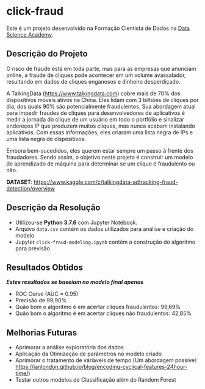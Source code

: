 # click-fraud

Este é um projeto desenvolvido na Formação Cientista de Dados na [Data Science Academy](https://www.datascienceacademy.com.br/).

## Descrição do Projeto

O risco de fraude está em toda parte, mas para as empresas que anunciam online, a fraude de cliques pode acontecer em um volume avassalador, resultando em dados de cliques enganosos e dinheiro desperdiçado.

A TalkingData (https://www.talkingdata.com) cobre mais de 70% dos dispositivos móveis ativos na China. Eles lidam com 3 bilhões de cliques por dia, dos quais 90% são potencialmente fraudulentos. Sua abordagem atual para impedir fraudes de cliques para desenvolvedores de aplicativos é medir a jornada do clique de um usuário em todo o portfólio e sinalizar endereços IP que produzem muitos cliques, mas nunca acabam instalando aplicativos. Com essas informações, eles criaram uma lista negra de IPs e uma lista negra de dispositivos.

Embora bem-sucedidos, eles querem estar sempre um passo à frente dos fraudadores. Sendo assim, o objetivo neste projeto é construir um modelo de aprendizado de máquina para determinar se um clique é fraudulento ou não.

**DATASET**: https://www.kaggle.com/c/talkingdata-adtracking-fraud-detection/overview

## Descrição da Resolução

- Utilizou-se **Python 3.7.6** com Jupyter Notebook.
- Arquivo `data.csv` contém os dados utilizados para análise e criação do modelo
- Jupyter `click-fraud-modeling.ipynb` contém a construção do algoritmo para previsão

## Resultados Obtidos
***Estes resultados se baseiam no modelo final apenas***

- ROC Curve (AUC = 0.95)
- Precisão de 99,90%
- Quão bom o algoritmo é em acertar cliques fraudulentos: 99,69%
- Quão bom o algoritmo é em acertar cliques não fraudulentos: 42,85%

## Melhorias Futuras
- Aprimorar a análise exploratória dos dados
- Aplicação da Otimização de parâmetros no modelo criado
- Aprimorar o tratamento de váriaveis de tempo (Um abordagem possível: https://ianlondon.github.io/blog/encoding-cyclical-features-24hour-time/)
- Testar outros modelos de Classificação além do Random Forest
